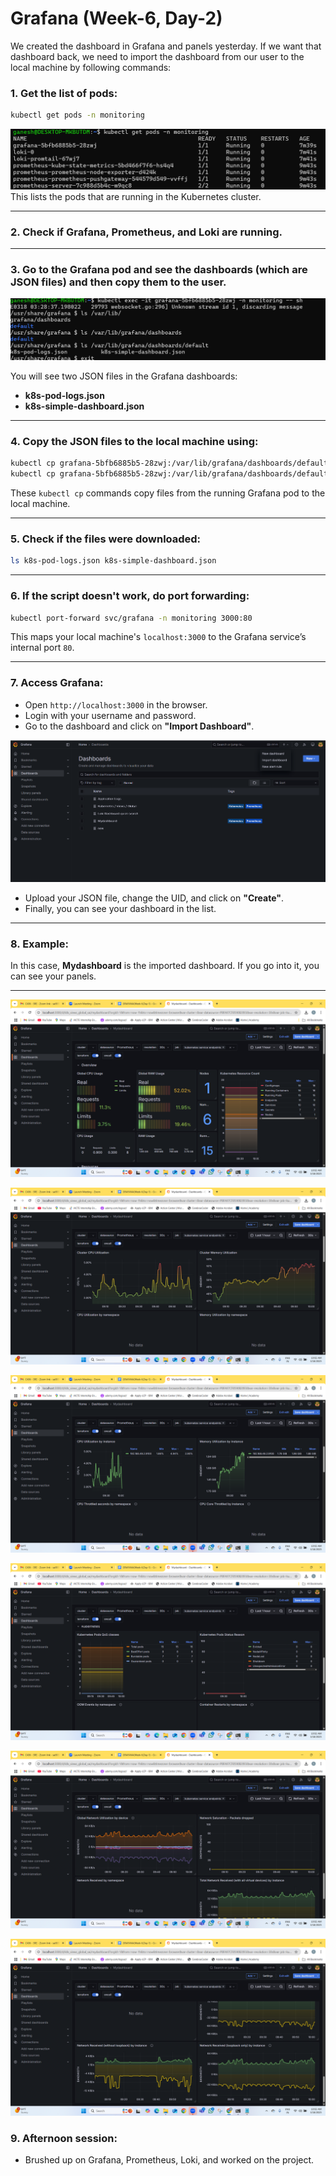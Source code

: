 
# Grafana (Week-6, Day-2)

We created the dashboard in Grafana and panels yesterday. If we want that dashboard back, we need to import the dashboard from our user to the local machine by following commands:

### 1. Get the list of pods:
```bash
kubectl get pods -n monitoring
```
![Linux Commands](../Images/Screenshot%202025-03-18%20130241.png)
This lists the pods that are running in the Kubernetes cluster.

---

### 2. Check if Grafana, Prometheus, and Loki are running.

---

### 3. Go to the Grafana pod and see the dashboards (which are JSON files) and then copy them to the user.

![Linux Commands](../Images/Screenshot%202025-03-18%20130647.png)

You will see two JSON files in the Grafana dashboards:

- **k8s-pod-logs.json**  
- **k8s-simple-dashboard.json**  

---

### 4. Copy the JSON files to the local machine using:
```bash
kubectl cp grafana-5bfb6885b5-28zwj:/var/lib/grafana/dashboards/default/k8s-pod-logs.json ./k8s-pod-logs.json -n monitoring
kubectl cp grafana-5bfb6885b5-28zwj:/var/lib/grafana/dashboards/default/k8s-simple-dashboard.json ./k8s-simple-dashboard.json -n monitoring
```
These `kubectl cp` commands copy files from the running Grafana pod to the local machine.

---

### 5. Check if the files were downloaded:
```bash
ls k8s-pod-logs.json k8s-simple-dashboard.json
```

---

### 6. If the script doesn't work, do port forwarding:
```bash
kubectl port-forward svc/grafana -n monitoring 3000:80
```
This maps your local machine's `localhost:3000` to the Grafana service’s internal port `80`.

---


### 7. Access Grafana:
- Open `http://localhost:3000` in the browser.
- Login with your username and password.
- Go to the dashboard and click on **"Import Dashboard"**.

![Linux Commands](../Images/Screenshot%202025-03-18%20153153.png)

- Upload your JSON file, change the UID, and click on **"Create"**.
- Finally, you can see your dashboard in the list.

---


### 8. Example:
In this case, **Mydashboard** is the imported dashboard. If you go into it, you can see your panels.

---
![Linux Commands](../Images/Screenshot%20(110).png)

![Linux Commands](../Images/Screenshot%20(111).png)

![Linux Commands](../Images/Screenshot%20(112).png)

![Linux Commands](../Images/Screenshot%20(113).png)

![Linux Commands](../Images/Screenshot%20(114).png)

![Linux Commands](../Images/Screenshot%20(115).png)

### 9. Afternoon session:
- Brushed up on Grafana, Prometheus, Loki, and worked on the project.
